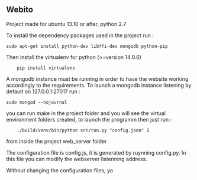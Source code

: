 ## Webito

Project made for ubuntu 13.10 or after, python 2.7

To install the dependency packages used in the project run :
```shell
sudo apt-get install python-dev libffi-dev mongodb python-pip
 ```
Then install the virtualenv for python (>=version 14.0.6)
```shell
    pip install virtualenv 
 ```
 
A mongodb instance must be running in order to have the website working accordingly to the requirements.
To launch a mongodb instance listening by default on 127.0.0.1:27017 run :
```shell
sudo mongod --nojournal
 ```
you can run make in the project folder and you will see the virtual environment folders created, to launch the programm then just run :
```shell
    ./build/venv/bin/python src/run.py "config.json" 1
 ```
 from inside the project web_server folder
 
 The configuration file is config.js, it is generated by ruynning config.py.
 In this file you can modify the webserver listenning address.
 
 
 
 Without changing the configuration files, yo
